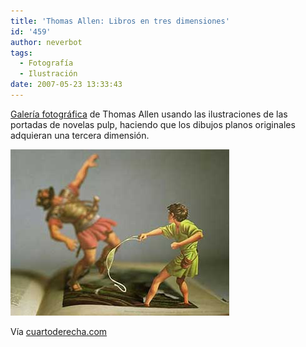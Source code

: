 ```yaml
---
title: 'Thomas Allen: Libros en tres dimensiones'
id: '459'
author: neverbot
tags:
  - Fotografía
  - Ilustración
date: 2007-05-23 13:33:43
---
```


[Galería fotográfica](http://www.josephbellows.com/exhibitions/2006_3_thomas_allen/) de Thomas Allen usando las ilustraciones de las portadas de novelas pulp, haciendo que los dibujos planos originales adquieran una tercera dimensión.

[![Thomas Allen](./thomas-allen-libros-en-tres-dimensiones/ThomasAllen.jpg "Thomas Allen")](http://www.josephbellows.com/exhibitions/2006_3_thomas_allen/ "Thomas Allen")

Vía [cuartoderecha.com](http://www.cuartoderecha.com/806/)